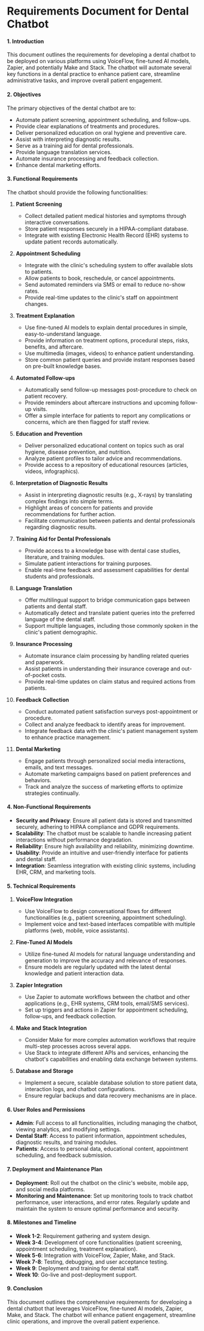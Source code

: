 # **Requirements Document for Dental Chatbot**

#### **1. Introduction**

This document outlines the requirements for developing a dental chatbot to be deployed on various platforms using VoiceFlow, fine-tuned AI models, Zapier, and potentially Make and Stack. The chatbot will automate several key functions in a dental practice to enhance patient care, streamline administrative tasks, and improve overall patient engagement.

#### **2. Objectives**

The primary objectives of the dental chatbot are to:
- Automate patient screening, appointment scheduling, and follow-ups.
- Provide clear explanations of treatments and procedures.
- Deliver personalized education on oral hygiene and preventive care.
- Assist with interpreting diagnostic results.
- Serve as a training aid for dental professionals.
- Provide language translation services.
- Automate insurance processing and feedback collection.
- Enhance dental marketing efforts.

#### **3. Functional Requirements**

The chatbot should provide the following functionalities:

1. **Patient Screening**
   - Collect detailed patient medical histories and symptoms through interactive conversations.
   - Store patient responses securely in a HIPAA-compliant database.
   - Integrate with existing Electronic Health Record (EHR) systems to update patient records automatically.

2. **Appointment Scheduling**
   - Integrate with the clinic's scheduling system to offer available slots to patients.
   - Allow patients to book, reschedule, or cancel appointments.
   - Send automated reminders via SMS or email to reduce no-show rates.
   - Provide real-time updates to the clinic's staff on appointment changes.

3. **Treatment Explanation**
   - Use fine-tuned AI models to explain dental procedures in simple, easy-to-understand language.
   - Provide information on treatment options, procedural steps, risks, benefits, and aftercare.
   - Use multimedia (images, videos) to enhance patient understanding.
   - Store common patient queries and provide instant responses based on pre-built knowledge bases.

4. **Automated Follow-ups**
   - Automatically send follow-up messages post-procedure to check on patient recovery.
   - Provide reminders about aftercare instructions and upcoming follow-up visits.
   - Offer a simple interface for patients to report any complications or concerns, which are then flagged for staff review.

5. **Education and Prevention**
   - Deliver personalized educational content on topics such as oral hygiene, disease prevention, and nutrition.
   - Analyze patient profiles to tailor advice and recommendations.
   - Provide access to a repository of educational resources (articles, videos, infographics).

6. **Interpretation of Diagnostic Results**
   - Assist in interpreting diagnostic results (e.g., X-rays) by translating complex findings into simple terms.
   - Highlight areas of concern for patients and provide recommendations for further action.
   - Facilitate communication between patients and dental professionals regarding diagnostic results.

7. **Training Aid for Dental Professionals**
   - Provide access to a knowledge base with dental case studies, literature, and training modules.
   - Simulate patient interactions for training purposes.
   - Enable real-time feedback and assessment capabilities for dental students and professionals.

8. **Language Translation**
   - Offer multilingual support to bridge communication gaps between patients and dental staff.
   - Automatically detect and translate patient queries into the preferred language of the dental staff.
   - Support multiple languages, including those commonly spoken in the clinic's patient demographic.

9. **Insurance Processing**
   - Automate insurance claim processing by handling related queries and paperwork.
   - Assist patients in understanding their insurance coverage and out-of-pocket costs.
   - Provide real-time updates on claim status and required actions from patients.

10. **Feedback Collection**
    - Conduct automated patient satisfaction surveys post-appointment or procedure.
    - Collect and analyze feedback to identify areas for improvement.
    - Integrate feedback data with the clinic's patient management system to enhance practice management.

11. **Dental Marketing**
    - Engage patients through personalized social media interactions, emails, and text messages.
    - Automate marketing campaigns based on patient preferences and behaviors.
    - Track and analyze the success of marketing efforts to optimize strategies continually.

#### **4. Non-Functional Requirements**

- **Security and Privacy**: Ensure all patient data is stored and transmitted securely, adhering to HIPAA compliance and GDPR requirements.
- **Scalability**: The chatbot must be scalable to handle increasing patient interactions without performance degradation.
- **Reliability**: Ensure high availability and reliability, minimizing downtime.
- **Usability**: Provide an intuitive and user-friendly interface for patients and dental staff.
- **Integration**: Seamless integration with existing clinic systems, including EHR, CRM, and marketing tools.

#### **5. Technical Requirements**

1. **VoiceFlow Integration**
   - Use VoiceFlow to design conversational flows for different functionalities (e.g., patient screening, appointment scheduling).
   - Implement voice and text-based interfaces compatible with multiple platforms (web, mobile, voice assistants).

2. **Fine-Tuned AI Models**
   - Utilize fine-tuned AI models for natural language understanding and generation to improve the accuracy and relevance of responses.
   - Ensure models are regularly updated with the latest dental knowledge and patient interaction data.

3. **Zapier Integration**
   - Use Zapier to automate workflows between the chatbot and other applications (e.g., EHR systems, CRM tools, email/SMS services).
   - Set up triggers and actions in Zapier for appointment scheduling, follow-ups, and feedback collection.

4. **Make and Stack Integration**
   - Consider Make for more complex automation workflows that require multi-step processes across several apps.
   - Use Stack to integrate different APIs and services, enhancing the chatbot's capabilities and enabling data exchange between systems.

5. **Database and Storage**
   - Implement a secure, scalable database solution to store patient data, interaction logs, and chatbot configurations.
   - Ensure regular backups and data recovery mechanisms are in place.

#### **6. User Roles and Permissions**

- **Admin**: Full access to all functionalities, including managing the chatbot, viewing analytics, and modifying settings.
- **Dental Staff**: Access to patient information, appointment schedules, diagnostic results, and training modules.
- **Patients**: Access to personal data, educational content, appointment scheduling, and feedback submission.

#### **7. Deployment and Maintenance Plan**

- **Deployment**: Roll out the chatbot on the clinic's website, mobile app, and social media platforms.
- **Monitoring and Maintenance**: Set up monitoring tools to track chatbot performance, user interactions, and error rates. Regularly update and maintain the system to ensure optimal performance and security.

#### **8. Milestones and Timeline**

- **Week 1-2**: Requirement gathering and system design.
- **Week 3-4**: Development of core functionalities (patient screening, appointment scheduling, treatment explanation).
- **Week 5-6**: Integration with VoiceFlow, Zapier, Make, and Stack.
- **Week 7-8**: Testing, debugging, and user acceptance testing.
- **Week 9**: Deployment and training for dental staff.
- **Week 10**: Go-live and post-deployment support.

#### **9. Conclusion**

This document outlines the comprehensive requirements for developing a dental chatbot that leverages VoiceFlow, fine-tuned AI models, Zapier, Make, and Stack. The chatbot will enhance patient engagement, streamline clinic operations, and improve the overall patient experience.
